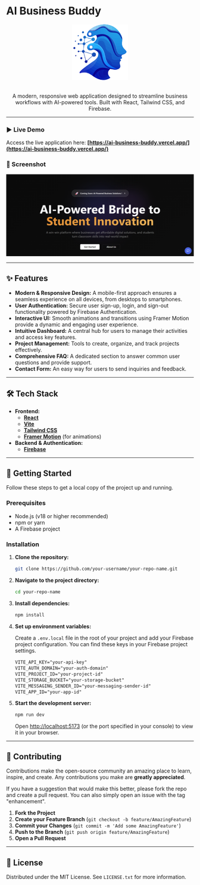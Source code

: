 # AI Business Buddy

<div align="center">
  <img src="./public/logo.png" alt="AI Business Buddy Logo" width="150"/>
</div>

<br/>

<div align="center">
  <p>A modern, responsive web application designed to streamline business workflows with AI-powered tools. Built with React, Tailwind CSS, and Firebase.</p>
</div>

---

### ▶️ Live Demo

Access the live application here: **[https://ai-business-buddy.vercel.app/](https://ai-business-buddy.vercel.app/)**

### 📸 Screenshot

<div align="center">
  <img src="./public/screenshot.png" alt="AI Business Buddy Homepage Screenshot"/>
</div>

---

## ✨ Features

- **Modern & Responsive Design:** A mobile-first approach ensures a seamless experience on all devices, from desktops to smartphones.
- **User Authentication:** Secure user sign-up, login, and sign-out functionality powered by Firebase Authentication.
- **Interactive UI:** Smooth animations and transitions using Framer Motion provide a dynamic and engaging user experience.
- **Intuitive Dashboard:** A central hub for users to manage their activities and access key features.
- **Project Management:** Tools to create, organize, and track projects effectively.
- **Comprehensive FAQ:** A dedicated section to answer common user questions and provide support.
- **Contact Form:** An easy way for users to send inquiries and feedback.

---

## 🛠️ Tech Stack

- **Frontend:**
  - [**React**](https://reactjs.org/)
  - [**Vite**](https://vitejs.dev/)
  - [**Tailwind CSS**](https://tailwindcss.com/)
  - [**Framer Motion**](https://www.framer.com/motion/) (for animations)
- **Backend & Authentication:**
  - [**Firebase**](https://firebase.google.com/)

---

## 🚀 Getting Started

Follow these steps to get a local copy of the project up and running.

### Prerequisites

- Node.js (v18 or higher recommended)
- npm or yarn
- A Firebase project

### Installation

1.  **Clone the repository:**

    ```sh
    git clone https://github.com/your-username/your-repo-name.git
    ```

2.  **Navigate to the project directory:**

    ```sh
    cd your-repo-name
    ```

3.  **Install dependencies:**

    ```sh
    npm install
    ```

4.  **Set up environment variables:**

    Create a `.env.local` file in the root of your project and add your Firebase project configuration. You can find these keys in your Firebase project settings.

    ```env
    VITE_API_KEY="your-api-key"
    VITE_AUTH_DOMAIN="your-auth-domain"
    VITE_PROJECT_ID="your-project-id"
    VITE_STORAGE_BUCKET="your-storage-bucket"
    VITE_MESSAGING_SENDER_ID="your-messaging-sender-id"
    VITE_APP_ID="your-app-id"
    ```

5.  **Start the development server:**
    ```sh
    npm run dev
    ```
    Open [http://localhost:5173](http://localhost:5173) (or the port specified in your console) to view it in your browser.

---

## 🤝 Contributing

Contributions make the open-source community an amazing place to learn, inspire, and create. Any contributions you make are **greatly appreciated**.

If you have a suggestion that would make this better, please fork the repo and create a pull request. You can also simply open an issue with the tag "enhancement".

1.  **Fork the Project**
2.  **Create your Feature Branch** (`git checkout -b feature/AmazingFeature`)
3.  **Commit your Changes** (`git commit -m 'Add some AmazingFeature'`)
4.  **Push to the Branch** (`git push origin feature/AmazingFeature`)
5.  **Open a Pull Request**

---

## 📄 License

Distributed under the MIT License. See `LICENSE.txt` for more information.
